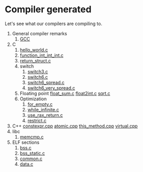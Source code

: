 # Compiler generated

Let's see what our compilers are compiling to.

1.  General compiler remarks
    1. [GCC](gcc.md)
1.  C
    1.  [hello_world.c](hello_world.c)
    1.  [function_int_int_int.c](function_int_int_int.c)
    1.  [return_struct.c](return_struct.c)
    1.  switch
        1.  [switch3.c](switch3.c)
        1.  [switch6.c](switch6.c)
        1.  [switch6_spread.c](switch6_spread.c)
        1.  [switch6_very_spread.c](switch16_very_spread.c)
    1.  Floating point
        [float_sum.c](float_sum.c)
        [float2int.c](float2int.c)
        [sqrt.c](sqrt.c)
    1.  Optimization
        1. [for_empty.c](for_empty.c)
        1. [while_infinite.c](while_infinite.c)
        1. [use_rax_return.c](use_rax_return.c)
        1. [restrict.c](restrict.c)
1.  C++
    [constexpr.cpp](constexpr.cpp)
    [atomic.cpp](atomic.cpp)
    [this_method.cpp](this_method.cpp)
    [virtual.cpp](virtual.cpp)
1.  libc
    1. [memcmp.c](memcmp.c)
1.  ELF sections
    1. [bss.c](bss.c)
    1. [bss_static.c ](bss_static.c)
    1. [common.c](common.c)
    1. [data.c](data.c)
